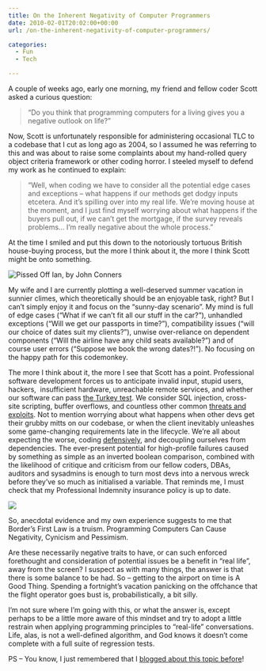 ```yaml
---
title: On the Inherent Negativity of Computer Programmers
date: 2010-02-01T20:02:00+00:00
url: /on-the-inherent-negativity-of-computer-programmers/

categories:
  - Fun
  - Tech

---
```

A couple of weeks ago, early one morning, my friend and fellow coder Scott asked a curious question:

> “Do you think that programming computers for a living gives you a negative outlook on life?”

Now, Scott is unfortunately responsible for administering occasional TLC to a codebase that I cut as long ago as 2004, so I assumed he was referring to this and was about to raise some complaints about my hand-rolled query object criteria framework or other coding horror. I steeled myself to defend my work as he continued to explain:

> “Well, when coding we have to consider all the potential edge cases and exceptions – what happens if our methods get dodgy inputs etcetera. And it’s spilling over into my real life. We’re moving house at the moment, and I just find myself worrying about what happens if the buyers pull out, if we can’t get the mortgage, if the survey reveals problems… I’m really negative about the whole process.”

At the time I smiled and put this down to the notoriously tortuous British house-buying process, but the more I think about it, the more I think Scott might be onto something.

![Pissed Off Ian, by John Conners](https://blogstouks01.z33.web.core.windows.net/2023/08/310411215_3dd7f5cd07_m_1__3.jpg)

My wife and I are currently plotting a well-deserved summer vacation in sunnier climes, which theoretically should be an enjoyable task, right? But I can’t simply enjoy it and focus on the “sunny-day scenario”. My mind is full of edge cases (“What if we can’t fit all our stuff in the car?”), unhandled exceptions (“Will we get our passports in time?”), compatibility issues (“will our choice of dates suit my clients?”), unwise over-reliance on dependent components (“Will the airline have any child seats available?”) and of course user errors (“Suppose we book the wrong dates?!”). No focusing on the happy path for this codemonkey.

The more I think about it, the more I see that Scott has a point. Professional software development forces us to anticipate invalid input, stupid users, hackers,  insufficient hardware, unreachable remote services, and whether our software can pass [the Turkey test][1]. We consider SQL injection, cross-site scripting, buffer overflows, and countless other common [threats and exploits][2]. Not to mention worrying about what happens when other devs get their grubby mitts on our codebase, or when the client inevitably unleashes some game-changing requirements late in the lifecycle. We’re all about expecting the worse, coding [defensively][3], and decoupling ourselves from dependencies. The ever-present potential for high-profile failures caused by something as simple as an inverted boolean comparison, combined with the likelihood of critique and criticism from our fellow coders, DBAs, auditors and sysadmins is enough to turn most devs into a nervous wreck before they’ve so much as initialised a variable. That reminds me, I must check that my Professional Indemnity insurance policy is up to date.

![](https://blogstouks01.z33.web.core.windows.net/2023/08/sb_2.png)

So, anecdotal evidence and my own experience suggests to me that Border’s First Law is a truism. Programming Computers Can Cause Negativity, Cynicism and Pessimism.

Are these necessarily negative traits to have, or can such enforced forethought and consideration of potential issues be a benefit in “real life”, away from the screen? I suspect as with many things, the answer is that there is some balance to be had. So – getting to the airport on time is A Good Thing. Spending a fortnight’s vacation panicking on the offchance that the flight operator goes bust is, probabilistically, a bit silly.

I’m not sure where I’m going with this, or what the answer is, except perhaps to be a little more aware of this mindset and try to adopt a little restrain when applying programming principles to “real-life” conversations. Life, alas, is not a well-defined algorithm, and God knows it doesn’t come complete with a full suite of regression tests.

PS – You know, I just remembered that I [blogged about this topic before][4]!

 [1]: http://www.moserware.com/2008/02/does-your-code-pass-turkey-test.html
 [2]: http://en.wikipedia.org/wiki/Category:Computer_security_exploits
 [3]: http://en.wikipedia.org/wiki/Defensive_programming
 [4]: https://blog.iannelson.uk/edge-cases/